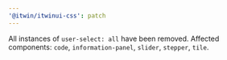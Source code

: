 ```yaml
---
'@itwin/itwinui-css': patch
---
```


All instances of `user-select: all` have been removed. Affected components: `code`, `information-panel`, `slider`, `stepper`, `tile`.
